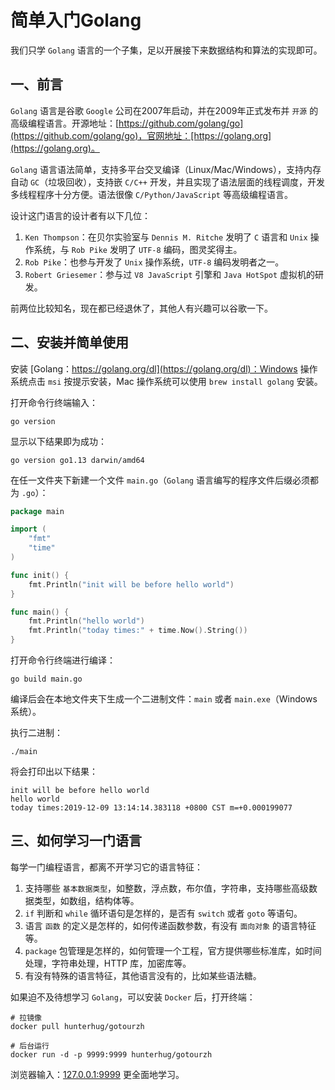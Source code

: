 # 简单入门Golang

我们只学 `Golang` 语言的一个子集，足以开展接下来数据结构和算法的实现即可。

## 一、前言

`Golang` 语言是谷歌 `Google` 公司在2007年启动，并在2009年正式发布并 `开源` 的高级编程语言。开源地址：[https://github.com/golang/go](https://github.com/golang/go)，官网地址：[https://golang.org](https://golang.org)。

`Golang` 语言语法简单，支持多平台交叉编译（Linux/Mac/Windows），支持内存自动 `GC`（垃圾回收），支持嵌 `C/C++` 开发，并且实现了语法层面的线程调度，开发多线程程序十分方便。语法很像 `C/Python/JavaScript` 等高级编程语言。

设计这门语言的设计者有以下几位：

1. `Ken Thompson`：在贝尔实验室与 `Dennis M. Ritche` 发明了 `C` 语言和 `Unix` 操作系统，与 `Rob Pike` 发明了 `UTF-8` 编码，图灵奖得主。
2. `Rob Pike`：也参与开发了 `Unix` 操作系统，`UTF-8` 编码发明者之一。
3. `Robert Griesemer`：参与过 `V8 JavaScript` 引擎和 `Java HotSpot` 虚拟机的研发。

前两位比较知名，现在都已经退休了，其他人有兴趣可以谷歌一下。

## 二、安装并简单使用

安装 [Golang：https://golang.org/dl](https://golang.org/dl)：Windows 操作系统点击 `msi` 按提示安装，Mac 操作系统可以使用 `brew install golang` 安装。

打开命令行终端输入：

```
go version
```

显示以下结果即为成功：

```
go version go1.13 darwin/amd64
```

在任一文件夹下新建一个文件 `main.go`（`Golang` 语言编写的程序文件后缀必须都为 `.go`）：

```go
package main

import (
	"fmt"
	"time"
)

func init() {
	fmt.Println("init will be before hello world")
}

func main() {
	fmt.Println("hello world")
	fmt.Println("today times:" + time.Now().String())
}
```

打开命令行终端进行编译：

```
go build main.go
```

编译后会在本地文件夹下生成一个二进制文件：`main` 或者 `main.exe`（Windows系统）。

执行二进制：

```
./main
```

将会打印出以下结果：

```
init will be before hello world
hello world
today times:2019-12-09 13:14:14.383118 +0800 CST m=+0.000199077
```

## 三、如何学习一门语言

每学一门编程语言，都离不开学习它的语言特征：

1. 支持哪些 `基本数据类型`，如整数，浮点数，布尔值，字符串，支持哪些高级数据类型，如数组，结构体等。
2. `if` 判断和 `while` 循环语句是怎样的，是否有 `switch` 或者 `goto` 等语句。
3. 语言 `函数` 的定义是怎样的，如何传递函数参数，有没有 `面向对象` 的语言特征等。 
4. `package` 包管理是怎样的，如何管理一个工程，官方提供哪些标准库，如时间处理，字符串处理，HTTP 库，加密库等。
5. 有没有特殊的语言特征，其他语言没有的，比如某些语法糖。

如果迫不及待想学习 `Golang`，可以安装 `Docker` 后，打开终端：

```
# 拉镜像
docker pull hunterhug/gotourzh

# 后台运行
docker run -d -p 9999:9999 hunterhug/gotourzh
```

浏览器输入：[127.0.0.1:9999](127.0.0.1:9999)  更全面地学习。

